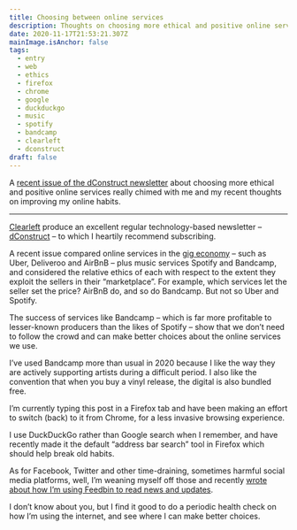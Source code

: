 ```yaml
---
title: Choosing between online services
description: Thoughts on choosing more ethical and positive online services
date: 2020-11-17T21:53:21.307Z
mainImage.isAnchor: false
tags:
  - entry
  - web
  - ethics
  - firefox
  - chrome
  - google
  - duckduckgo
  - music
  - spotify
  - bandcamp
  - clearleft
  - dconstruct
draft: false
---
```

A [recent issue of the dConstruct newsletter](https://tinyletter.com/clearleft) about choosing more ethical and positive online services really chimed with me and my recent thoughts on improving my online habits.

---

[Clearleft](https://clearleft.com/) produce an excellent regular technology-based newsletter – [dConstruct](https://tinyletter.com/clearleft) – to which I heartily recommend subscribing.

A recent issue compared online services in the [gig economy](https://www.bbc.co.uk/news/business-389300480) – such as Uber, Deliveroo and AirBnB – plus music services Spotify and Bandcamp, and considered the relative ethics of each with respect to the extent they exploit the sellers in their “marketplace”. For example, which services let the seller set the price? AirBnB do, and so do Bandcamp. But not so Uber and Spotify.

The success of services like Bandcamp – which is far more profitable to lesser-known producers than the likes of Spotify – show that we don’t need to follow the crowd and can make better choices about the online services we use.

I’ve used Bandcamp more than usual in 2020 because I like the way they are actively supporting artists during a difficult period. I also like the convention that when you buy a vinyl release, the digital is also bundled free.

I’m currently typing this post in a Firefox tab and have been making an effort to switch (back) to it from Chrome, for a less invasive browsing experience.

I use DuckDuckGo rather than Google search when I remember, and have recently made it the default “address bar search” tool in Firefox which should help break old habits.

As for Facebook, Twitter and other time-draining, sometimes harmful social media platforms, well, I’m weaning myself off those and recently [wrote about how I’m using Feedbin to read news and updates](https://fuzzylogic.me/posts/how-i-consume-and-read-rss-feeds/).

I don’t know about you, but I find it good to do a periodic health check on how I’m using the internet, and see where I can make better choices.
